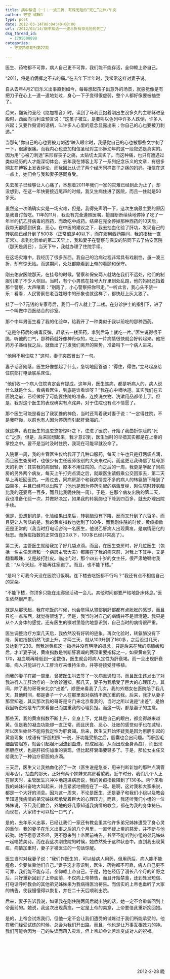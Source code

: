 ```yaml
---
title: 病中絮语（一）：一波三折、有惊无险的“死亡”之旅/午炎
author: 守望 编辑1
type: post
date: 2012-03-14T08:04:40+00:00
url: /2012/03/14/病中絮语一一波三折有惊无险的死亡/
dsq_thread_id:
  - 1795608898
categories:
  - 守望网络期刊第22期

---
```

医生、药物都不可靠，病人自己更不可靠，我们能不能存活，全仰赖上帝自己。

<!--more-->“2011，将是咱俩挥之不去的痛。”在去年下半年时，我常常这样对妻子说。

自从去年4月21日乐义出事直到如今，每每想起孩子出意外的场景，就感觉像是有把刀子在心上一道一道地划过，身心一下子变得很虚弱，整个人都好像要被抽空了。

后来，翻新约圣经《路加福音》时，读到了马利亚抱着刚出生没多久的主耶稣进圣殿时，西面向马利亚预言说：“这孩子被立，是要叫以色列中许多人跌倒，许多人兴起；又要作毁谤的话柄，叫许多人心里的意念显露出来；你自己的心也要被刀刺透。”

当那句“你自己的心也要被刀刺透”映入眼帘时，我感觉自己的心也被那些文字刺了一下，很痛很痛。而我内心也更加相信圣经对主耶稣幼年的这一段叙述是真实的。因为用“心被刀刺透”来形容丧子之痛，太贴切太真实了。而这种痛，也只有遭遇过类似经历的人才能深切体会。去年我在博客上写了一系列纪念乐义的文章，有很多网友在博客上发表评论，而我因此认识了两个经历同样丧子之痛的妈妈。相信在这一点上，她们会与我和妻子感同身受。

失去孩子已经够让人心痛了，本想着2011年我们一家的灾难已经到此为止了，却没想到，在这一年快要接近尾声的时候，我又生病住进了医院，而且一住就是50多天。

虽然这一次确确实实是一场灾难，但是，我得先声明一下，这次生病最主要的原因是我自讨苦吃。11年的11月，我没有完全遵照医嘱，擅自断断续续地停掉了吃了一年半的抗乙肝病毒的西药，而改吃中成药。结果在完全停掉那种西药的10天后，我每天都感到厌食、恶心。在中医的建议之下，我去抽血化验了肝功，发现自己的转氨酶已经升到了500多（正常值是40以下，而在服用西药期间，我的指标一直正常）。拿到化验单的第二天早上，我和妻子在警察与保安的陪同下去了佑安医院（那天是周日），当天下午，我就办理了住院手续。

在这场灾难中，我经历了很多东西。我自己的治病过程非常具有戏剧性，虽一波三折，却有惊无险。而这期间，处处都能看到上帝的看顾和保守。

刚去佑安医院那天，在挂号的时候，警察和保安两人就站在我们不远处，他们的制服引来了不少人侧目。当时，有个小男孩在挂号大厅里到处乱跑，他的妈妈还指着那个警察，大声嚷着：“别跑了，小心警察把你带走。”一听此言，我心头不禁一乐：看看，人民警察在老百姓眼中的形象也就这样了，都快赶上灰太狼了。

挂了一个7元钱的专家号后，我们一行人就上了二楼。在分诊护士的指引下，进了一个叫做中西医结合的诊室。

那个中年男医生看了我的化验单，给我开了一种类似于我以前吃的那种西药。

“这是停药后的病毒反弹，赶紧去一楼买药，拿到后马上就吃一片。”医生说得很干脆，听他的口气，那种药就好像神丹似的，吃上一片病情很快就会好转起来。他把药方子递给我之后，就做出了打发我们离开的架势，准备叫下一个病人进来。

“他用不用住院？”这时，妻子突然冒出了一句。

妻子话音刚落，医生好像想起了什么，急切地回答道：“得住，得住。”立马起身给住院部打电话联系床位。

“他们收一个病人住院肯定会有提成。这年月，医生瞧病，都是听病人的，病人说什么就是什么。看病看医生，到底是谁看谁呀？”我在心中嘀咕道。其实我们在去医院之前，已经做好了可能要住院的准备，连换洗衣物、洗漱用品都带上了。但是，我对这个医生的表现确实有点诧异，对于住院也有点不情愿了。

那个医生可能是看出了我犹豫的神色，当时还背着我对妻子说：“一定得住院，不是我吓你，以前也有人因为停药而引起肝衰竭的。”

就这样，我在医生的连忽悠带惊吓之下，住进了医院，开始了我曲折惊险的“死亡”之旅。但是，后来回想起来，我才意识到，医生当时的举措其实都是在上帝的掌控之中。要不是当时及时住院，我现在可能早就没命了。

入院第一周，我的主管医生仅给我开了几种口服药，每天上午也只是打两袋点滴，而且医生查房时，也很少有主任医师级别的大夫来过问。而这更让我确信了挂号那天的判断：其实我的病很轻，原本不用住院的。而之后的一周，我更是学起了同病房的另外两个病友，每天上午打完点滴之后，就跟医生请假乘公交回家去，第二天早上再赶回医院。一周过去，同病房那个和我病情差不多的病人的转氨酶下降到了四百多，并且已经可以出院了（他也是因为停药引起的病毒反弹，刚住院时转氨酶比我的还要高一百多，而且比我晚住院一周）。于是，在那个病友出院的第二天，我也准备化验一次，并做好决定，如果我的转氨酶也下降到四百多，就去办理出院手续。

但是，没想到的是，化验结果出来后，转氨酶没有下降，反而又升到了六百多。而且更让人苦恼的是，我的黄疸指数也达到了100多，而我刚住院的时候，黄疸指数还是正常的（我当时打电话咨询一名医生，他说乙肝病人出现黄疸，是病情恶化的标志。而黄疸指数的正常值在20以下，100多已经非常高了）。

第二天，主管医生就给我加了好几袋点滴。而且，在医生查房时，好几位医生（包括一名主任医师和一个病房主管大夫）都围在了我的病床前，对我上下其手，又是翻看眼珠，又是敲打肚皮。临出门时，那个四五十岁的女主任，很严肃地嘱咐我说：“从今天起，不能再往家跑了。而且，也不能下楼。”

“是吗？可我今天没在医院订饭啊。连下楼去吃饭都不行吗？”我还有点不相信自己的耳朵。

“不能下楼，你顶多只能在走廊里活动一会儿。其他时间都要严格地卧床休息。”医生依然很严肃。

就是从那天起，我在吃饭的时候，也会觉得从胃部到肝部都有点胀胀的感觉，而且只吃一点东西，就觉得很饱了。但是，我当时对自己的病情并不是很清楚。我只是从个人身体的感觉，还有医生的嘱咐里隐约地意识到，自己当时的病情很严重。

医生调整治疗方案几天后，我依然没有好转的迹象。再次化验时，转氨酶没有下降，黄疸指数仍然飞速上升，才两三天，就从103升到了160多，之后没过几天，又达到了230。而我对黄疸这一指标并没有明晰的概念，只是后来在我的病情缓和后，才听妻子说，黄疸指数是判断肝衰竭的两项重要指标之一。如果黄疸到了170，凝血项再降低到一定数值，医生就会将病人定性为肝衰竭。而一旦出现肝衰竭，病人只能进行人工肝治疗来维持生命，并等待接受肝移植。

而我的妻子在那一周里，曾被医生叫去签了一次病重通知书，而且医生还发出了对我进行人工肝治疗的一次会诊通知。那几天，妻子为我承受了巨大的心理压力。其间，除了我的哥哥来北京“出差”，顺便来看我了几次，我的外甥女在医院陪了我几天，其他时间，都是妻子一个人在那里面对病情不断加重的我。后来，我才从妻子那里知道，其实那次我的哥哥是专门来北京看我的，当时之所以说是“出差”，是怕我因听说他是专门来看自己而加重我的心理负担。而这一切，都是妻子的主意。

那些天，我的黄疸指数不断上升，全身上下，尤其是自己的眼白，都变得越来越黄。但是我的凝血功能却一直正常，而且厌食、恶心、肚胀的感觉似乎也在减轻，所以医生始终不能将我定性为肝衰竭。后来，医生又开始怀疑我是因为瘀胆引起的黄疸现象（成语有“肝胆相照”一说，肝功能受损之后，胆囊也会出问题。而肝胆毛细血管阻塞，就会引起胆汁回流到血液，形成瘀胆，从而出现全身黄疸），而出现瘀胆症状，也是肝损伤加重的表现，但比起肝衰竭要轻多了。于是，那位女主任又给我加了一种治疗瘀胆的点滴。

三天后，医生又让我抽血化验了一次（医生说是急查，用来判断新加的那种点滴管用与否）。抽血的那天，正好有两个姊妹来病房看望我。近午时分，我们几个人正在聊天时，主管医生兴冲冲地跑进病房说，我的黄疸指数降到了130多。两个来看我的姊妹兴奋地大叫起来，并且紧紧地拥抱在了一起。是啊，这对我和大家来说，都是一个大好的消息。因为这一周来，不论是医生，还是妻子和我们小组以及教会里知道我病情的弟兄姊妹都承受着巨大的心理压力。而且，我还听我们小组的一位姊妹说，不只我们教会，外地的好几家知道我病情的教会，都在为我的身体祷告。而现在，大家终于可以松一口气了。

是的，去年乐义出事，已经让我们一家还有教会里其他许多弟兄姊妹遭受了身心灵的重创。我的妻子在乐义出事之后的八个月里，一直怀疑上帝的慈爱，并不断与他较劲。她不愿意读圣经，更不愿来到上帝面前祷告，甚至不能听到小组的弟兄姊妹一起唱赞美诗。而在我这次刚住院的时候，她依然处于这种状态中。直到我出现黄疸，病情加重时，妻子才被医生的一句话惊醒。

医生当时对我妻子说：“我们作医生的，可以给病人用药，但用药后，病人能不能痊愈，全要依靠他们自己。”妻子这才意识到，医生、药物都不可靠，病人自己更不可靠，我们能不能存活，全仰赖上帝自己。于是，她在经历了漫长八个月的旷野之后，只好重新回到了上帝面前，不仅向上帝祷告，而且开始禁食，还到处发短信、打电话呼吁教会的其他弟兄姊妹来为我病得医治祷告。而信实的上帝也垂听了大家的祷告，使我慢慢得以恢复，并在二十天后顺利出院。

后来，妻子告诉我说，如果我在刚住院两周后就出院的话，她一定不会重新回到上帝面前的。她说，我这次出现黄疸，一定是上帝的美意，上帝要借此重新挽回她。

是的，上帝会试炼我们，但他一定不会让我们遭受的试炼过于我们所能承受的。他在我们经受试炼的时候，总会为我们开出路。而且，他也是让万事互相效力的神。我们可能会因为一己的失误而落入灾难，但上帝却会让苦难变成对人的祝福。

&nbsp;

&nbsp;

&nbsp;

<p align="right">
  2012-2-28 晚
</p>